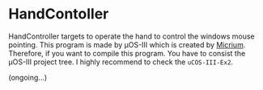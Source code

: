 # HandContoller

HandController targets to operate the hand to control the windows mouse pointing.
This program is made by μOS-Ⅲ which is created by [Micrium](https://www.micrium.com/).
Therefore, if you want to compile this program. You have to consist the μOS-Ⅲ project tree.
I highly recommend to check the `uCOS-III-Ex2`.

(ongoing...)
